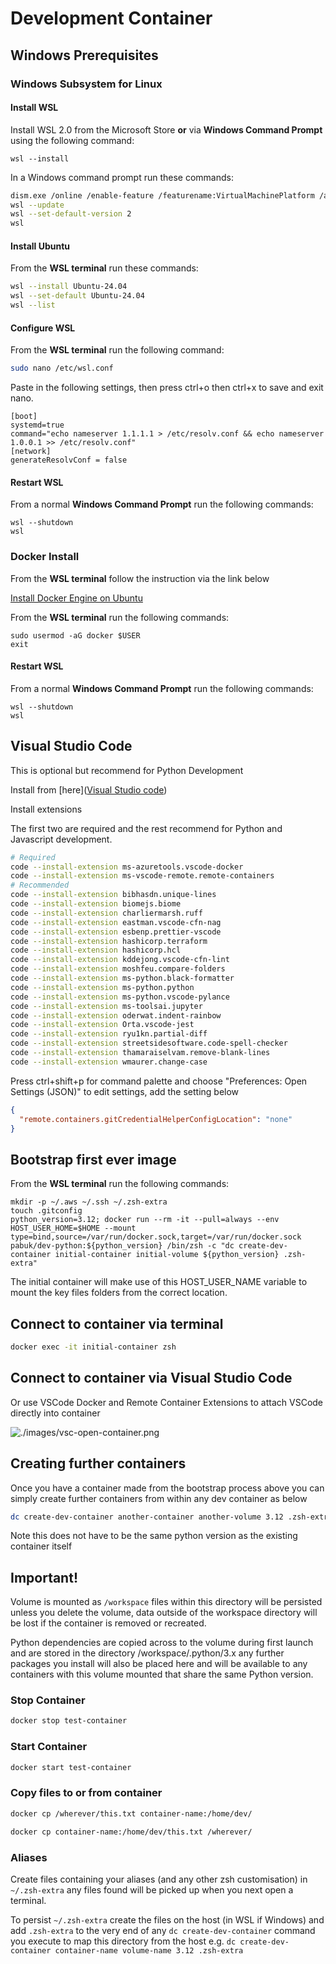 # Development Container

## Windows Prerequisites

### Windows Subsystem for Linux

#### Install WSL

Install WSL 2.0 from the Microsoft Store **or** via **Windows Command Prompt** using the following command:

```
wsl --install
```

In a Windows command prompt run these commands:

```bash
dism.exe /online /enable-feature /featurename:VirtualMachinePlatform /all /norestart
wsl --update
wsl --set-default-version 2
wsl
```

#### Install Ubuntu

From the **WSL terminal** run these commands:

```bash
wsl --install Ubuntu-24.04
wsl --set-default Ubuntu-24.04
wsl --list
```

#### Configure WSL

From the **WSL terminal** run the following command:

```bash
sudo nano /etc/wsl.conf
```

Paste in the following settings, then press ctrl+o then ctrl+x to save and exit nano.

```
[boot]
systemd=true
command="echo nameserver 1.1.1.1 > /etc/resolv.conf && echo nameserver 1.0.0.1 >> /etc/resolv.conf"
[network]
generateResolvConf = false
```

#### Restart WSL

From a normal **Windows Command Prompt** run the following commands:

```
wsl --shutdown
wsl
```

### Docker Install

From the **WSL terminal** follow the instruction via the link below

[Install Docker Engine on Ubuntu](https://docs.docker.com/engine/install/ubuntu/)

From the **WSL terminal** run the following commands:

```
sudo usermod -aG docker $USER
exit
```

#### Restart WSL

From a normal **Windows Command Prompt** run the following commands:

```
wsl --shutdown
wsl
```

## Visual Studio Code

This is optional but recommend for Python Development

Install from [here]([Visual Studio code](https://code.visualstudio.com/))

Install extensions

The first two are required and the rest recommend for Python and Javascript development.

```bash
# Required
code --install-extension ms-azuretools.vscode-docker
code --install-extension ms-vscode-remote.remote-containers
# Recommended
code --install-extension bibhasdn.unique-lines
code --install-extension biomejs.biome
code --install-extension charliermarsh.ruff
code --install-extension eastman.vscode-cfn-nag
code --install-extension esbenp.prettier-vscode
code --install-extension hashicorp.terraform
code --install-extension hashicorp.hcl
code --install-extension kddejong.vscode-cfn-lint
code --install-extension moshfeu.compare-folders
code --install-extension ms-python.black-formatter
code --install-extension ms-python.python
code --install-extension ms-python.vscode-pylance
code --install-extension ms-toolsai.jupyter
code --install-extension oderwat.indent-rainbow
code --install-extension Orta.vscode-jest
code --install-extension ryu1kn.partial-diff
code --install-extension streetsidesoftware.code-spell-checker
code --install-extension thamaraiselvam.remove-blank-lines
code --install-extension wmaurer.change-case
```

Press ctrl+shift+p for command palette and choose "Preferences: Open Settings (JSON)" to edit settings, add the setting below

```json
{
  "remote.containers.gitCredentialHelperConfigLocation": "none"
}
```

## Bootstrap first ever image

From the **WSL terminal** run the following commands:

```
mkdir -p ~/.aws ~/.ssh ~/.zsh-extra
touch .gitconfig
python_version=3.12; docker run --rm -it --pull=always --env HOST_USER_HOME=$HOME --mount type=bind,source=/var/run/docker.sock,target=/var/run/docker.sock pabuk/dev-python:${python_version} /bin/zsh -c "dc create-dev-container initial-container initial-volume ${python_version} .zsh-extra"
```

The initial container will make use of this HOST_USER_NAME variable to mount the key files folders from the correct location.

## Connect to container via terminal

```bash
docker exec -it initial-container zsh
```

## Connect to container via Visual Studio Code

Or use VSCode Docker and Remote Container Extensions to attach VSCode directly into container

![./images/vsc-open-container.png](./images/vsc-open-container.png)

## Creating further containers

Once you have a container made from the bootstrap process above you can simply create further containers from within any dev container as below

```bash
dc create-dev-container another-container another-volume 3.12 .zsh-extra
```

Note this does not have to be the same python version as the existing container itself

## Important!

Volume is mounted as `/workspace` files within this directory will be persisted unless you delete the volume, data outside of the workspace directory will be lost if the container is removed or recreated.

Python dependencies are copied across to the volume during first launch and are stored in the directory /workspace/.python/3.x any further packages you install will also be placed here and will be available to any containers with this volume mounted that share the same Python version.

### Stop Container

```bash
docker stop test-container
```

### Start Container

```bash
docker start test-container
```

### Copy files to or from container

```bash
docker cp /wherever/this.txt container-name:/home/dev/

docker cp container-name:/home/dev/this.txt /wherever/
```

### Aliases

Create files containing your aliases (and any other zsh customisation) in `~/.zsh-extra` any files found will be picked up when you next open a terminal.

To persist `~/.zsh-extra` create the files on the host (in WSL if Windows) and add `.zsh-extra` to the very end of any `dc create-dev-container` command you execute to map this directory from the host e.g. `dc create-dev-container container-name volume-name 3.12 .zsh-extra`
